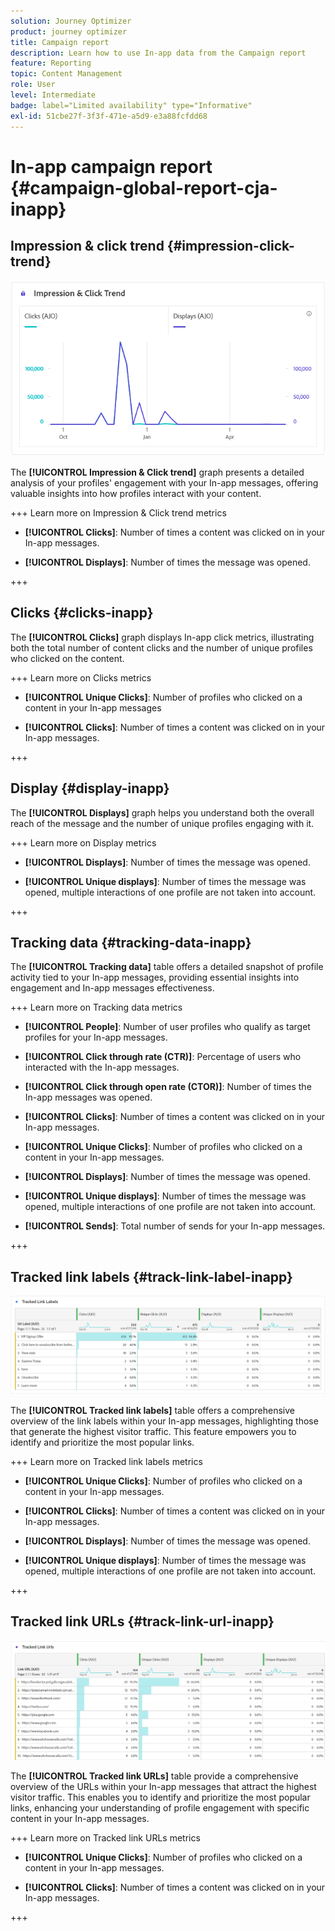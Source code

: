 ```yaml
---
solution: Journey Optimizer
product: journey optimizer
title: Campaign report
description: Learn how to use In-app data from the Campaign report
feature: Reporting
topic: Content Management
role: User
level: Intermediate
badge: label="Limited availability" type="Informative"
exl-id: 51cbe27f-3f3f-471e-a5d9-e3a88fcfdd68
---
```

# In-app campaign report {#campaign-global-report-cja-inapp}

## Impression & click trend {#impression-click-trend}

![](assets/cja-inapp-impressions-click.png)

The **[!UICONTROL Impression & Click trend]** graph presents a detailed analysis of your profiles' engagement with your In-app messages, offering valuable insights into how profiles interact with your content.

+++ Learn more on Impression & Click trend metrics

* **[!UICONTROL Clicks]**: Number of times a content was clicked on in your In-app messages.

* **[!UICONTROL Displays]**: Number of times the message was opened.

+++

## Clicks {#clicks-inapp}

The **[!UICONTROL Clicks]** graph displays In-app click metrics, illustrating both the total number of content clicks and the number of unique profiles who clicked on the content. 

+++ Learn more on Clicks metrics

* **[!UICONTROL Unique Clicks]**: Number of profiles who clicked on a content in your In-app messages

* **[!UICONTROL Clicks]**: Number of times a content was clicked on in your In-app messages.

+++

## Display {#display-inapp}

The **[!UICONTROL Displays]** graph helps you understand both the overall reach of the message and the number of unique profiles engaging with it.

+++ Learn more on Display metrics

* **[!UICONTROL Displays]**: Number of times the message was opened.

* **[!UICONTROL Unique displays]**: Number of times the message was opened, multiple interactions of one profile are not taken into account.

+++

## Tracking data {#tracking-data-inapp}

The **[!UICONTROL Tracking data]** table offers a detailed snapshot of profile activity tied to your In-app messages, providing essential insights into engagement and In-app messages effectiveness.

+++ Learn more on Tracking data metrics

* **[!UICONTROL People]**: Number of user profiles who qualify as target profiles for your In-app messages.

* **[!UICONTROL Click through rate (CTR)]**: Percentage of users who interacted with the In-app messages.

* **[!UICONTROL Click through open rate (CTOR)]**: Number of times the In-app messages was opened.

* **[!UICONTROL Clicks]**: Number of times a content was clicked on in your In-app messages.

* **[!UICONTROL Unique Clicks]**: Number of profiles who clicked on a content in your In-app messages.

* **[!UICONTROL Displays]**: Number of times the message was opened.

* **[!UICONTROL Unique displays]**: Number of times the message was opened, multiple interactions of one profile are not taken into account.

* **[!UICONTROL Sends]**: Total number of sends for your In-app messages.

<!--
* **[!UICONTROL Inbound triggered]**: 

* **[!UICONTROL Inbound dismisses]**: 
-->
+++

## Tracked link labels {#track-link-label-inapp}

![](assets/cja-inapp-tracked-link-labels.png)

The **[!UICONTROL Tracked link labels]** table offers a comprehensive overview of the link labels within your In-app messages, highlighting those that generate the highest visitor traffic. This feature empowers you to identify and prioritize the most popular links.

+++ Learn more on Tracked link labels metrics

* **[!UICONTROL Unique Clicks]**: Number of profiles who clicked on a content in your In-app messages.

* **[!UICONTROL Clicks]**: Number of times a content was clicked on in your In-app messages.

* **[!UICONTROL Displays]**: Number of times the message was opened.

* **[!UICONTROL Unique displays]**: Number of times the message was opened, multiple interactions of one profile are not taken into account.

+++

## Tracked link URLs {#track-link-url-inapp}

![](assets/cja-inapp-tracked-link-urls.png)

The **[!UICONTROL Tracked link URLs]** table provide a comprehensive overview of the URLs within your In-app messages that attract the highest visitor traffic. This enables you to identify and prioritize the most popular links, enhancing your understanding of profile engagement with specific content in your In-app messages.

+++ Learn more on Tracked link URLs metrics

* **[!UICONTROL Unique Clicks]**: Number of profiles who clicked on a content in your In-app messages.

* **[!UICONTROL Clicks]**: Number of times a content was clicked on in your In-app messages.

+++
